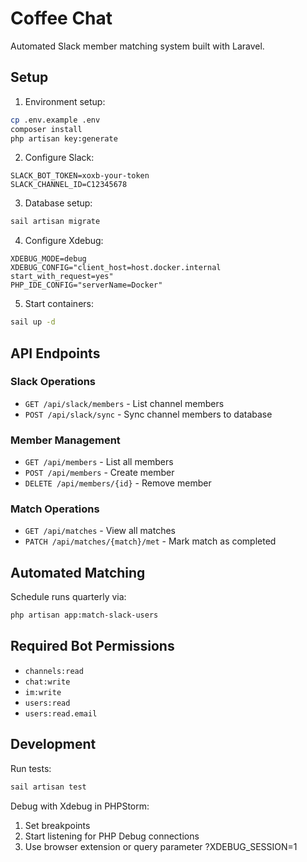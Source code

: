 # Coffee Chat

Automated Slack member matching system built with Laravel.

## Setup

1. Environment setup:
```bash
cp .env.example .env
composer install
php artisan key:generate
```

2. Configure Slack:
```env
SLACK_BOT_TOKEN=xoxb-your-token
SLACK_CHANNEL_ID=C12345678
```

3. Database setup:
```bash
sail artisan migrate
```

4. Configure Xdebug:
```env
XDEBUG_MODE=debug
XDEBUG_CONFIG="client_host=host.docker.internal start_with_request=yes"
PHP_IDE_CONFIG="serverName=Docker"
```

5. Start containers:
```bash
sail up -d
```

## API Endpoints

### Slack Operations
- `GET /api/slack/members` - List channel members
- `POST /api/slack/sync` - Sync channel members to database

### Member Management
- `GET /api/members` - List all members
- `POST /api/members` - Create member
- `DELETE /api/members/{id}` - Remove member

### Match Operations
- `GET /api/matches` - View all matches
- `PATCH /api/matches/{match}/met` - Mark match as completed

## Automated Matching

Schedule runs quarterly via:
```bash
php artisan app:match-slack-users
```

## Required Bot Permissions
- `channels:read`
- `chat:write`
- `im:write`
- `users:read`
- `users:read.email`

## Development

Run tests:
```bash
sail artisan test
```

Debug with Xdebug in PHPStorm:
1. Set breakpoints
2. Start listening for PHP Debug connections
3. Use browser extension or query parameter ?XDEBUG_SESSION=1

